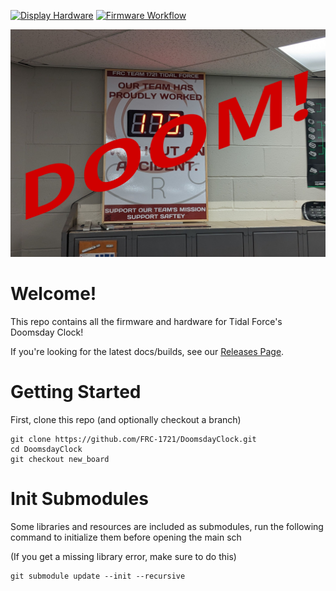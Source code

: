 [![Display Hardware](https://github.com/FRC-1721/DoomsdayClock/actions/workflows/hardware_workflow.yml/badge.svg)](https://github.com/FRC-1721/DoomsdayClock/actions/workflows/hardware_workflow.yml)
[![Firmware Workflow](https://github.com/FRC-1721/DoomsdayClock/actions/workflows/firmware_workflow.yml/badge.svg)](https://github.com/FRC-1721/DoomsdayClock/actions/workflows/firmware_workflow.yml)


![The sign installed in the build space](Static/installed.jpg)

# Welcome!

This repo contains all the firmware and hardware for Tidal Force's Doomsday Clock!

If you're looking for the latest docs/builds, see our [Releases Page](https://github.com/FRC-1721/DoomsdayClock/releases).

# Getting Started

First, clone this repo (and optionally checkout a branch)

```shell
git clone https://github.com/FRC-1721/DoomsdayClock.git
cd DoomsdayClock
git checkout new_board
```

# Init Submodules

Some libraries and resources are included as submodules, run the following
command to initialize them before opening the main sch

(If you get a missing library error, make sure to do this)

```shell
git submodule update --init --recursive
```
